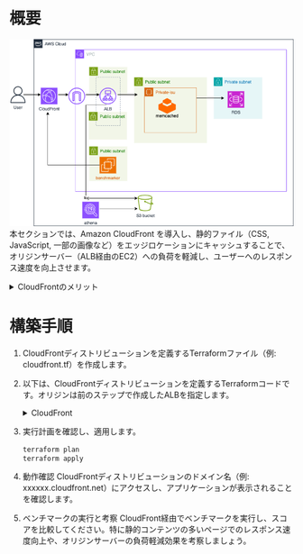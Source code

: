 # 概要
![06](../images/Private-isu06.png) 
本セクションでは、Amazon CloudFront を導入し、静的ファイル（CSS, JavaScript, 一部の画像など）をエッジロケーションにキャッシュすることで、オリジンサーバー（ALB経由のEC2）への負荷を軽減し、ユーザーへのレスポンス速度を向上させます。

<details>
<summary>CloudFrontのメリット</summary>
<ul>
<li><strong>高速なコンテンツ配信:</strong> 世界中に分散されたエッジロケーションからコンテンツを配信し、レイテンシを低減します。</li>
<li><strong>オリジン負荷軽減:</strong> キャッシュによりオリジンサーバーへのリクエスト数を削減します。</li>
<li><strong>セキュリティ:</strong> AWS Shield StandardによるDDoS緩和が自動的に有効。AWS WAFとの統合も容易です。</li>
<li><strong>コスト削減:</strong> データ転送量やオリジンへのリクエスト数を削減することでコストを最適化できます。</li>
<li><strong>カスタマイズ可能:</strong> キャッシュ動作、SSL証明書、地理的制限など、柔軟な設定が可能です。</li>
</ul>
</details>

# 構築手順
1. CloudFrontディストリビューションを定義するTerraformファイル（例: cloudfront.tf）を作成します。

2. 以下は、CloudFrontディストリビューションを定義するTerraformコードです。オリジンは前のステップで作成したALBを指定します。

    <details>
    <summary>CloudFront</summary>

    ```
    resource "aws_cloudfront_vpc_origin" "alb" {
    vpc_origin_endpoint_config {
        name                   = "alb-origin"
        arn                    = aws_lb.private_isu_alb.arn
        http_port              = 80
        https_port             = 443
        origin_protocol_policy = "http-only"

        origin_ssl_protocols {
        items    = ["TLSv1.2"]
        quantity = 1
        }
    }
    }

    resource "aws_cloudfront_distribution" "alb" {
    origin {
        domain_name = aws_lb.private_isu_alb.dns_name
        origin_id   = "alb-origin"
        vpc_origin_config {
        vpc_origin_id = aws_cloudfront_vpc_origin.alb.id
        }
    }

    enabled = true

    default_cache_behavior {
        viewer_protocol_policy   = "allow-all"
        allowed_methods          = ["GET", "HEAD", "OPTIONS", "PUT", "POST", "PATCH", "DELETE"]
        cached_methods           = ["GET", "HEAD"]
        cache_policy_id          = "4135ea2d-6df8-44a3-9df3-4b5a84be39ad" # Managed-CachingDisabled
        target_origin_id         = "alb-origin"
        origin_request_policy_id = "216adef6-5c7f-47e4-b989-5492eafa07d3" # Managed-AllViewer
    }

    ordered_cache_behavior {
        path_pattern     = "/favicon.ico"
        target_origin_id = "alb-origin"

        viewer_protocol_policy = "allow-all"
        allowed_methods        = ["GET", "HEAD"]
        cached_methods         = ["GET", "HEAD"]
        cache_policy_id        = "658327ea-f89d-4fab-a63d-7e88639e58f6"
    }
    ordered_cache_behavior {
        path_pattern     = "/js/*"
        target_origin_id = "alb-origin"

        viewer_protocol_policy = "allow-all"
        allowed_methods        = ["GET", "HEAD"]
        cached_methods         = ["GET", "HEAD"]
        cache_policy_id        = "658327ea-f89d-4fab-a63d-7e88639e58f6"
    }
    ordered_cache_behavior {
        path_pattern     = "/css/*"
        target_origin_id = "alb-origin"

        viewer_protocol_policy = "allow-all"
        allowed_methods        = ["GET", "HEAD"]
        cached_methods         = ["GET", "HEAD"]
        cache_policy_id        = "658327ea-f89d-4fab-a63d-7e88639e58f6"
    }
    ordered_cache_behavior {
        path_pattern     = "/image/*"
        target_origin_id = "alb-origin"

        viewer_protocol_policy = "allow-all"
        allowed_methods        = ["GET", "HEAD", "OPTIONS", "PUT", "POST", "PATCH", "DELETE"]
        cached_methods         = ["GET", "HEAD"]
        cache_policy_id        = aws_cloudfront_cache_policy.image.id
    }

    price_class = "PriceClass_All"

    restrictions {
        geo_restriction {
        restriction_type = "none"
        locations        = []
        }
    }

    viewer_certificate {
        cloudfront_default_certificate = true
    }
    }

    resource "aws_cloudfront_cache_policy" "image" {
    name = "image-cache-policy"

    default_ttl = 60
    max_ttl     = 60
    min_ttl     = 60

    parameters_in_cache_key_and_forwarded_to_origin {
        cookies_config {
        cookie_behavior = "none"
        }

        headers_config {
        header_behavior = "none"
        }

        query_strings_config {
        query_string_behavior = "none"
        }
    }
    }

    ```

3. 実行計画を確認し、適用します。
    ```
    terraform plan
    terraform apply
    ```
    
4. 動作確認
    CloudFrontディストリビューションのドメイン名（例: xxxxxx.cloudfront.net）にアクセスし、アプリケーションが表示されることを確認します。

5. ベンチマークの実行と考察
    CloudFront経由でベンチマークを実行し、スコアを比較してください。特に静的コンテンツの多いページでのレスポンス速度向上や、オリジンサーバーの負荷軽減効果を考察しましょう。